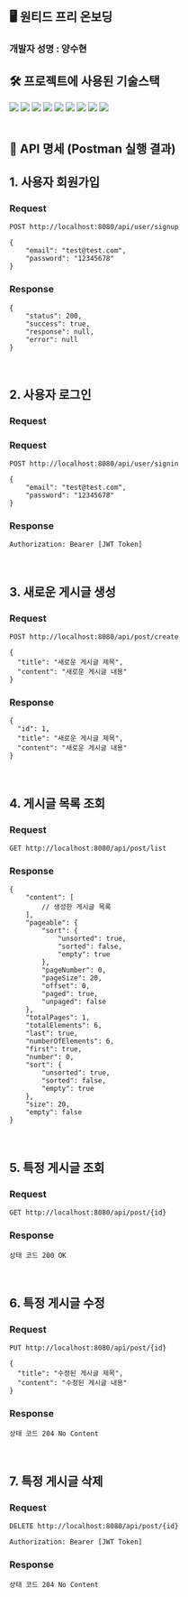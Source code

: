 ## 🖥️ 원티드 프리 온보딩 
### 개발자 성명 : 양수현 


## 🛠️ 프로젝트에 사용된 기술스택
<img src="https://img.shields.io/badge/IntelliJ IDEA-000000?style=flat-square&logo=IntelliJ IDEA&logoColor=white"> <img src="https://img.shields.io/badge/github-181717?style=flat-square&logo=github&logoColor=white"> <img src="https://img.shields.io/badge/SpringBoot-6DB33F?style=flat-square&logo=springboot&logoColor=white"> <img src="https://img.shields.io/badge/Spring Security-6DB33F?style=flat-square&logo=springsecurity&logoColor=white"> <img src="https://img.shields.io/badge/Spring Data JPA-6DB33F?style=flat-square&logo=spring&logoColor=white"> <img src="https://img.shields.io/badge/H2-41454A?style=flat-square&logo=&logoColor=white"> <img src="https://img.shields.io/badge/Java 11-FF160B?style=flat-square&logo=java&logoColor=white"> <img src="https://img.shields.io/badge/Gradle-02303A?style=flat-square&logo=gradle&logoColor=white"> <img src="https://img.shields.io/badge/MySQL-4479A1?style=flat-square&logo=mysql&logoColor=white">
<br><br>

## 📄 API 명세 (Postman 실행 결과)
## 1. 사용자 회원가입
### Request

`POST http://localhost:8080/api/user/signup`

```
{
    "email": "test@test.com",
    "password": "12345678"
}
```
### Response

```
{
    "status": 200,
    "success": true,
    "response": null,
    "error": null
}
```
<br>

## 2. 사용자 로그인
### Request

### Request

`POST http://localhost:8080/api/user/signin`

```
{
    "email": "test@test.com",
    "password": "12345678"
}
```
### Response

```
Authorization: Bearer [JWT Token]
```
<br>

## 3. 새로운 게시글 생성
### Request

`POST http://localhost:8080/api/post/create`

```
{
  "title": "새로운 게시글 제목",
  "content": "새로운 게시글 내용"
}
```

### Response

```
{
  "id": 1,
  "title": "새로운 게시글 제목",
  "content": "새로운 게시글 내용"
}
```
<br>

## 4. 게시글 목록 조회
### Request

`GET http://localhost:8080/api/post/list`

### Response

```
{
    "content": [
        // 생성한 게시글 목록
    ],
    "pageable": {
        "sort": {
            "unsorted": true,
            "sorted": false,
            "empty": true
        },
        "pageNumber": 0,
        "pageSize": 20,
        "offset": 0,
        "paged": true,
        "unpaged": false
    },
    "totalPages": 1,
    "totalElements": 6,
    "last": true,
    "numberOfElements": 6,
    "first": true,
    "number": 0,
    "sort": {
        "unsorted": true,
        "sorted": false,
        "empty": true
    },
    "size": 20,
    "empty": false
}
```
<br>

## 5. 특정 게시글 조회
### Request

`GET http://localhost:8080/api/post/{id}`

### Response

```
상태 코드 200 OK
```
<br>

## 6. 특정 게시글 수정 
### Request

`PUT http://localhost:8080/api/post/{id}`

```
{
  "title": "수정된 게시글 제목",
  "content": "수정된 게시글 내용"
}
```

### Response

```
상태 코드 204 No Content
```
<br>

## 7. 특정 게시글 삭제
### Request

`DELETE http://localhost:8080/api/post/{id}`

```
Authorization: Bearer [JWT Token]
```

### Response

```
상태 코드 204 No Content
```
<br>
